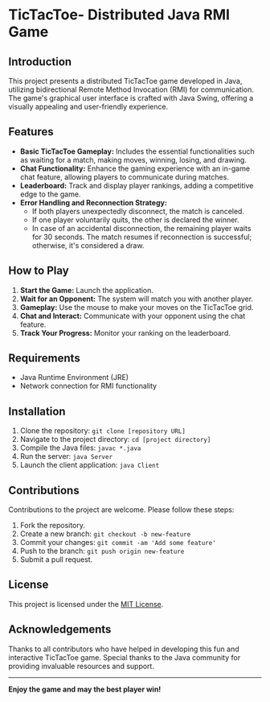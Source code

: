 # TicTacToe- Distributed Java RMI Game

## Introduction

This project presents a distributed TicTacToe game developed in Java, utilizing bidirectional Remote Method Invocation (RMI) for communication. The game's graphical user interface is crafted with Java Swing, offering a visually appealing and user-friendly experience.

## Features

- **Basic TicTacToe Gameplay:** Includes the essential functionalities such as waiting for a match, making moves, winning, losing, and drawing.
- **Chat Functionality:** Enhance the gaming experience with an in-game chat feature, allowing players to communicate during matches.
- **Leaderboard:** Track and display player rankings, adding a competitive edge to the game.
- **Error Handling and Reconnection Strategy:** 
  - If both players unexpectedly disconnect, the match is canceled.
  - If one player voluntarily quits, the other is declared the winner.
  - In case of an accidental disconnection, the remaining player waits for 30 seconds. The match resumes if reconnection is successful; otherwise, it's considered a draw.

## How to Play

1. **Start the Game:** Launch the application.
2. **Wait for an Opponent:** The system will match you with another player.
3. **Gameplay:** Use the mouse to make your moves on the TicTacToe grid.
4. **Chat and Interact:** Communicate with your opponent using the chat feature.
5. **Track Your Progress:** Monitor your ranking on the leaderboard.

## Requirements

- Java Runtime Environment (JRE)
- Network connection for RMI functionality

## Installation

1. Clone the repository: `git clone [repository URL]`
2. Navigate to the project directory: `cd [project directory]`
3. Compile the Java files: `javac *.java`
4. Run the server: `java Server`
5. Launch the client application: `java Client`

## Contributions

Contributions to the project are welcome. Please follow these steps:

1. Fork the repository.
2. Create a new branch: `git checkout -b new-feature`
3. Commit your changes: `git commit -am 'Add some feature'`
4. Push to the branch: `git push origin new-feature`
5. Submit a pull request.

## License

This project is licensed under the [MIT License](LICENSE.md).

## Acknowledgements

Thanks to all contributors who have helped in developing this fun and interactive TicTacToe game. Special thanks to the Java community for providing invaluable resources and support.

---

**Enjoy the game and may the best player win!**
